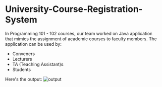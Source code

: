 # University-Course-Registration-System
In Programming 101 - 102 courses, our team worked on Java application that mimics the assignment of academic courses to faculty
members. The application can be used by:
- Conveners
- Lecturers
- TA (Teaching Assistant)s
- Students
 
Here's the output:
![output](https://user-images.githubusercontent.com/83130573/137534891-d20da2f0-48cd-40ff-87c1-01fad96dafc4.jpeg)


